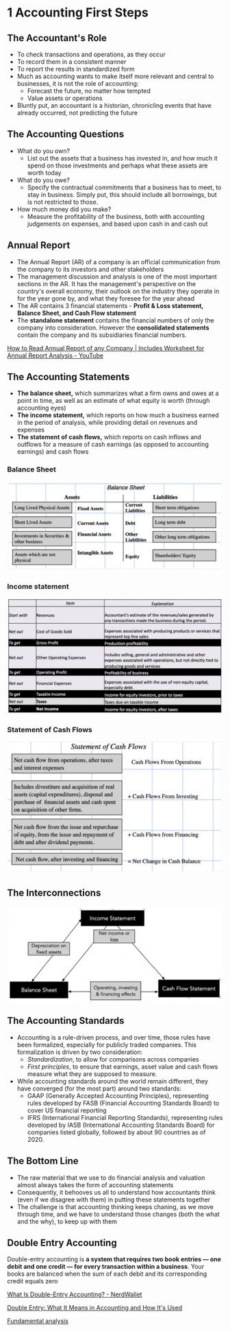 # 1 Accounting First Steps

## The Accountant's Role

- To check transactions and operations, as they occur
- To record them in a consistent manner
- To report the results in standardized form
- Much as accounting wants to make itself more relevant and central to businesses, it is not the role of accounting:
  - Forecast the future, no matter how tempted
  - Value assets or operations
- Bluntly put, an accountant is a historian, chronicling events that have already occurred, not predicting the future

## The Accounting Questions

- What do you own?
  - List out the assets that a business has invested in, and how much it spend on those investments and perhaps what these assets are worth today
- What do you owe?
  - Specify the contractual commitments that a business has to meet, to stay in business. Simply put, this should include all borrowings, but is not restricted to those.
- How much money did you make?
  - Measure the profitability of the business, both with accounting judgements on expenses, and based upon cash in and cash out

## Annual Report

- The Annual Report (AR) of a company is an official communication from the company to its investors and other stakeholders
- The management discussion and analysis is one of the most important sections in the AR. It has the management's perspective on the country's overall economy, their outlook on the industry they operate in for the year gone by, and what they foresee for the year ahead
- The AR contains 3 financial statements - **Profit & Loss statement, Balance Sheet, and Cash Flow statement**
- The **standalone statement** contains the financial numbers of only the company into consideration. However the **consolidated statements** contain the company and its subsidiaries financial numbers.

[How to Read Annual Report of any Company | Includes Worksheet for Annual Report Analysis - YouTube](https://www.youtube.com/watch?v=V28LpTApAww)

## The Accounting Statements

- **The balance sheet,** which summarizes what a firm owns and owes at a point in time, as well as an estimate of what equity is worth (through accounting eyes)
- **The income statement,** which reports on how much a business earned in the period of analysis, while providing detail on revenues and expenses
- **The statement of cash flows,** which reports on cash inflows and outflows for a measure of cash earnings (as opposed to accounting earnings) and cash flows

### Balance Sheet

![image](../../media/Accounting-for-Finance_1.-Accounting-First-Steps-image1.jpg)

### Income statement

![image](../../media/Accounting-for-Finance_1.-Accounting-First-Steps-image2.jpg)

### Statement of Cash Flows

![image](../../media/Accounting-for-Finance_1.-Accounting-First-Steps-image3.jpg)

## The Interconnections

![image](../../media/Accounting-for-Finance_1.-Accounting-First-Steps-image4.jpg)

## The Accounting Standards

- Accounting is a rule-driven process, and over time, those rules have been formalized, especially for publicly traded companies. This formalization is driven by two consideration:
  - *Standardization*, to allow for comparisons across companies
  - *First principles*, to ensure that earnings, asset value and cash flows measure what they are supposed to measure.
- While accounting standards around the world remain different, they have converged (for the most part) around two standards:
  - GAAP (Generally Accepted Accounting Principles), representing rules developed by FASB (Financial Accounting Standards Board) to cover US financial reporting
  - IFRS (International Financial Reporting Standards), representing rules developed by IASB (International Accounting Standards Board) for companies listed globally, followed by about 90 countries as of 2020.

## The Bottom Line

- The raw material that we use to do financial analysis and valuation almost always takes the form of accounting statements
- Consequently, it behooves us all to understand how accountants think (even if we disagree with them) in putting these statements together
- The challenge is that accounting thinking keeps chaning, as we move through time, and we have to understand those changes (both the what and the why), to keep up with them

## Double Entry Accounting

Double-entry accounting is **a system that requires two book entries — one debit and one credit — for every transaction within a business**. Your books are balanced when the sum of each debit and its corresponding credit equals zero

[What Is Double-Entry Accounting? - NerdWallet](https://www.nerdwallet.com/article/small-business/double-entry-accounting)

[Double Entry: What It Means in Accounting and How It's Used](https://www.investopedia.com/terms/d/double-entry.asp)

[Fundamental analysis](https://www.youtube.com/playlist?list=PLX2SHiKfualFGenPFh2onjzsh8TeprEmU)
